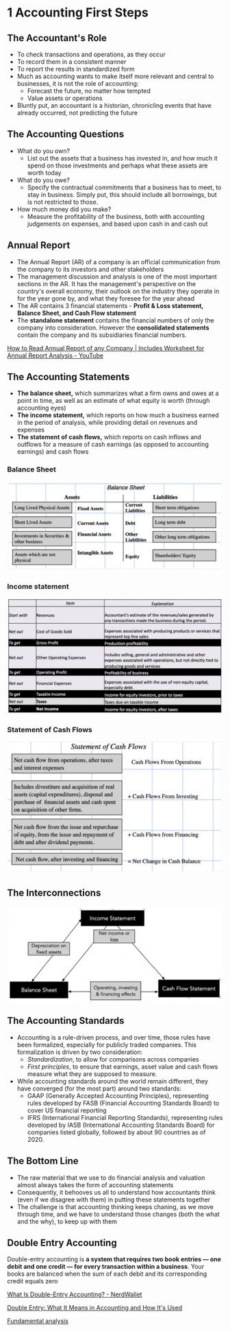 # 1 Accounting First Steps

## The Accountant's Role

- To check transactions and operations, as they occur
- To record them in a consistent manner
- To report the results in standardized form
- Much as accounting wants to make itself more relevant and central to businesses, it is not the role of accounting:
  - Forecast the future, no matter how tempted
  - Value assets or operations
- Bluntly put, an accountant is a historian, chronicling events that have already occurred, not predicting the future

## The Accounting Questions

- What do you own?
  - List out the assets that a business has invested in, and how much it spend on those investments and perhaps what these assets are worth today
- What do you owe?
  - Specify the contractual commitments that a business has to meet, to stay in business. Simply put, this should include all borrowings, but is not restricted to those.
- How much money did you make?
  - Measure the profitability of the business, both with accounting judgements on expenses, and based upon cash in and cash out

## Annual Report

- The Annual Report (AR) of a company is an official communication from the company to its investors and other stakeholders
- The management discussion and analysis is one of the most important sections in the AR. It has the management's perspective on the country's overall economy, their outlook on the industry they operate in for the year gone by, and what they foresee for the year ahead
- The AR contains 3 financial statements - **Profit & Loss statement, Balance Sheet, and Cash Flow statement**
- The **standalone statement** contains the financial numbers of only the company into consideration. However the **consolidated statements** contain the company and its subsidiaries financial numbers.

[How to Read Annual Report of any Company | Includes Worksheet for Annual Report Analysis - YouTube](https://www.youtube.com/watch?v=V28LpTApAww)

## The Accounting Statements

- **The balance sheet,** which summarizes what a firm owns and owes at a point in time, as well as an estimate of what equity is worth (through accounting eyes)
- **The income statement,** which reports on how much a business earned in the period of analysis, while providing detail on revenues and expenses
- **The statement of cash flows,** which reports on cash inflows and outflows for a measure of cash earnings (as opposed to accounting earnings) and cash flows

### Balance Sheet

![image](../../media/Accounting-for-Finance_1.-Accounting-First-Steps-image1.jpg)

### Income statement

![image](../../media/Accounting-for-Finance_1.-Accounting-First-Steps-image2.jpg)

### Statement of Cash Flows

![image](../../media/Accounting-for-Finance_1.-Accounting-First-Steps-image3.jpg)

## The Interconnections

![image](../../media/Accounting-for-Finance_1.-Accounting-First-Steps-image4.jpg)

## The Accounting Standards

- Accounting is a rule-driven process, and over time, those rules have been formalized, especially for publicly traded companies. This formalization is driven by two consideration:
  - *Standardization*, to allow for comparisons across companies
  - *First principles*, to ensure that earnings, asset value and cash flows measure what they are supposed to measure.
- While accounting standards around the world remain different, they have converged (for the most part) around two standards:
  - GAAP (Generally Accepted Accounting Principles), representing rules developed by FASB (Financial Accounting Standards Board) to cover US financial reporting
  - IFRS (International Financial Reporting Standards), representing rules developed by IASB (International Accounting Standards Board) for companies listed globally, followed by about 90 countries as of 2020.

## The Bottom Line

- The raw material that we use to do financial analysis and valuation almost always takes the form of accounting statements
- Consequently, it behooves us all to understand how accountants think (even if we disagree with them) in putting these statements together
- The challenge is that accounting thinking keeps chaning, as we move through time, and we have to understand those changes (both the what and the why), to keep up with them

## Double Entry Accounting

Double-entry accounting is **a system that requires two book entries — one debit and one credit — for every transaction within a business**. Your books are balanced when the sum of each debit and its corresponding credit equals zero

[What Is Double-Entry Accounting? - NerdWallet](https://www.nerdwallet.com/article/small-business/double-entry-accounting)

[Double Entry: What It Means in Accounting and How It's Used](https://www.investopedia.com/terms/d/double-entry.asp)

[Fundamental analysis](https://www.youtube.com/playlist?list=PLX2SHiKfualFGenPFh2onjzsh8TeprEmU)
